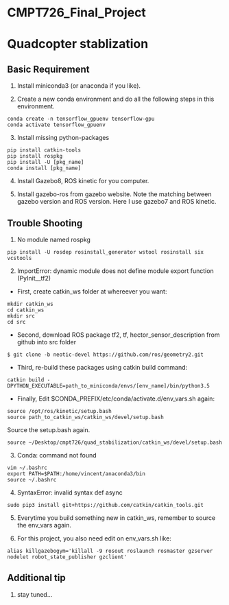 # CMPT726_Final_Project

# Quadcopter stablization 

## Basic Requirement

1.  Install miniconda3 (or anaconda if you like). 

2.  Create a new conda environment and do all the following steps in this environment. 
```
conda create -n tensorflow_gpuenv tensorflow-gpu
conda activate tensorflow_gpuenv

```
3.  Install missing python-packages
```
pip install catkin-tools
pip install rospkg
pip install -U [pkg_name]
conda install [pkg_name]
```
4.  Install Gazebo8, ROS kinetic for you computer.

5.  Install gazebo-ros from gazebo website. Note the matching between gazebo version and ROS version. Here I use gazebo7 and ROS kinetic.

## Trouble Shooting

1.  No module named rospkg
```
pip install -U rosdep rosinstall_generator wstool rosinstall six vcstools
```
2.  ImportError: dynamic module does not define module export function (PyInit__tf2)

   + First, create catkin_ws folder at whereever you want: 
   ```
   mkdir catkin_ws
   cd catkin_ws
   mkdir src
   cd src
   ```
   + Second, download ROS package tf2, tf, hector_sensor_description from github into src folder
   ```
   $ git clone -b neotic-devel https://github.com/ros/geometry2.git
   ```
   + Third, re-build these packages using catkin build command:
   ```
   catkin build -DPYTHON_EXECUTABLE=path_to_miniconda/envs/[env_name]/bin/python3.5
   ```
   + Finally,
   Edit $CONDA_PREFIX/etc/conda/activate.d/env_vars.sh again:
   ```
   source /opt/ros/kinetic/setup.bash
   source path_to_catkin_ws/catkin_ws/devel/setup.bash
   ```
   Source the setup.bash again.
   ```
   source ~/Desktop/cmpt726/quad_stabilization/catkin_ws/devel/setup.bash
   ```
3.  Conda: command not found
   ```
   vim ~/.bashrc
   export PATH=$PATH:/home/vincent/anaconda3/bin
   source ~/.bashrc
   ```
4.  SyntaxError: invalid syntax def async
   ```
   sudo pip3 install git+https://github.com/catkin/catkin_tools.git
   ```

5.  Everytime you build something new in catkin_ws, remember to source the env_vars again.

6.  For this project, you also need edit on env_vars.sh like:
```
alias killgazebogym='killall -9 rosout roslaunch rosmaster gzserver nodelet robot_state_publisher gzclient'
```


## Additional tip  
1. stay tuned...









